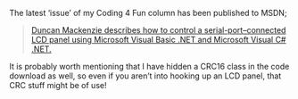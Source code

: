 The latest &#8216;issue&#8217; of my Coding 4 Fun column has been published to MSDN;

> <a href="http://msdn.microsoft.com/vbasic/using/columns/code4fun/default.aspx?pull=/library/en-us/dncodefun/html/code4fun12102003.asp" target="_blank" class="broken_link">Duncan Mackenzie describes how to control a serial-port–connected LCD panel using Microsoft Visual Basic .NET and Microsoft Visual C# .NET.</a>

It is probably worth mentioning that I have hidden a CRC16 class in the code download as well, so even if you aren&#8217;t into hooking up an LCD panel, that CRC stuff might be of use!